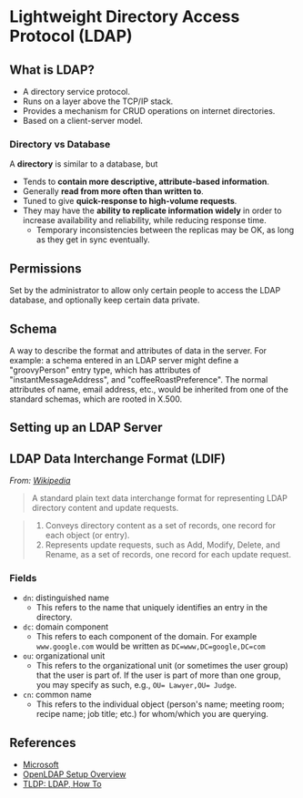 # Lightweight Directory Access Protocol (LDAP)

## What is LDAP?

* A directory service protocol.
* Runs on a layer above the TCP/IP stack.
* Provides a mechanism for CRUD operations on internet directories.
* Based on a client-server model.

### Directory vs Database

A **directory** is similar to a database, but
- Tends to **contain more descriptive, attribute-based information**.
- Generally **read from more often than written to**.
- Tuned to give **quick-response to high-volume requests**.
- They may have the **ability to replicate information widely** in order to increase availability and reliability, while reducing response time.
    - Temporary inconsistencies between the replicas may be OK, as long as they get in sync eventually.


## Permissions

Set by the administrator to allow only certain people to access the LDAP database, and optionally keep certain data private.

## Schema

A way to describe the format and attributes of data in the server. For example: a schema entered in an LDAP server might define a "groovyPerson" entry type, which has attributes of "instantMessageAddress", and "coffeeRoastPreference". The normal attributes of name, email address, etc., would be inherited from one of the standard schemas, which are rooted in X.500.


## Setting up an LDAP Server


## LDAP Data Interchange Format (LDIF)

*From: [Wikipedia](https://en.wikipedia.org/wiki/LDAP_Data_Interchange_Format)*
> A standard plain text data interchange format for representing LDAP directory content and update requests.

> 1. Conveys directory content as a set of records, one record for each object (or entry).
> 1. Represents update requests, such as Add, Modify, Delete, and Rename, as a set of records, one record for each update request.


### Fields

- `dn`: distinguished name
    - This refers to the name that uniquely identifies an entry in the directory.
- `dc`: domain component
    - This refers to each component of the domain. For example `www.google.com` would be written as `DC=www,DC=google,DC=com`
- `ou`: organizational unit
    - This refers to the organizational unit (or sometimes the user group) that the user is part of. If the user is part of more than one group, you may specify as such, e.g., `OU= Lawyer,OU= Judge`.
- `cn`: common name
    - This refers to the individual object (person's name; meeting room; recipe name; job title; etc.) for whom/which you are querying.




## References

* [Microsoft](https://msdn.microsoft.com/en-us/library/windows/desktop/aa367008)
* [OpenLDAP Setup Overview](https://www.centos.org/docs/5/html/Deployment_Guide-en-US/s1-ldap-quickstart.html)
* [TLDP: LDAP, How To](http://www.tldp.org/HOWTO/LDAP-HOWTO/index.html)
